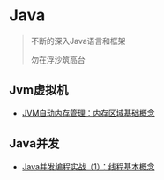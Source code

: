 # Java

> 不断的深入Java语言和框架
> 
> 勿在浮沙筑高台

## Jvm虚拟机

* [JVM自动内存管理：内存区域基础概念](http://www.jikexueyuan.com/course/1793_1.html?ss=1)


## Java并发

* [Java并发编程实战（1）：线程基本概念](http://mp.weixin.qq.com/s?__biz=MjM5NzMyMjAwMA==&mid=2651477480&idx=2&sn=23c904554d19f61c03952ee1ebb46ef7&scene=0#rd)